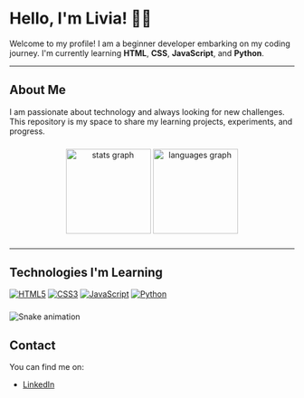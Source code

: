 # Hello, I'm Livia! 👩‍💻

Welcome to my profile! I am a beginner developer embarking on my coding journey. I'm currently learning **HTML**, **CSS**, **JavaScript**, and **Python**.

---

## About Me

I am passionate about technology and always looking for new challenges. This repository is my space to share my learning projects, experiments, and progress.

###

<div align="center">
  <img src="https://github-readme-stats.vercel.app/api?username=liviamds&hide_title=false&hide_rank=false&show_icons=true&include_all_commits=true&count_private=true&disable_animations=false&theme=dracula&locale=en&hide_border=false&order=1" height="150" alt="stats graph"  />
  <img src="https://github-readme-stats.vercel.app/api/top-langs?username=liviamds&locale=en&hide_title=false&layout=compact&card_width=320&langs_count=5&theme=dracula&hide_border=false&order=2" height="150" alt="languages graph"  />
</div>

###


---

## Technologies I'm Learning


[![HTML5](https://img.shields.io/badge/HTML5-E34F26?style=for-the-badge&logo=html5&logoColor=white)](https://developer.mozilla.org/en-US/docs/Web/HTML)
[![CSS3](https://img.shields.io/badge/CSS3-1572B6?style=for-the-badge&logo=css3&logoColor=white)](https://developer.mozilla.org/en-US/docs/Web/CSS)
[![JavaScript](https://img.shields.io/badge/JavaScript-F7DF1E?style=for-the-badge&logo=javascript&logoColor=black)](https://developer.mozilla.org/en-US/docs/Web/JavaScript)
[![Python](https://img.shields.io/badge/Python-3776AB?style=for-the-badge&logo=python&logoColor=white)](https://www.python.org)

###

<img src="https://raw.githubusercontent.com/liviamds/liviamds/output/snake.svg" alt="Snake animation" />

###

## Contact

You can find me on:

- [LinkedIn](https://www.linkedin.com/in/l%C3%ADvia-mendes-da-silva-6b7b392b5?utm_source=share&utm_campaign=share_via&utm_content=profile&utm_medium=android_app)





